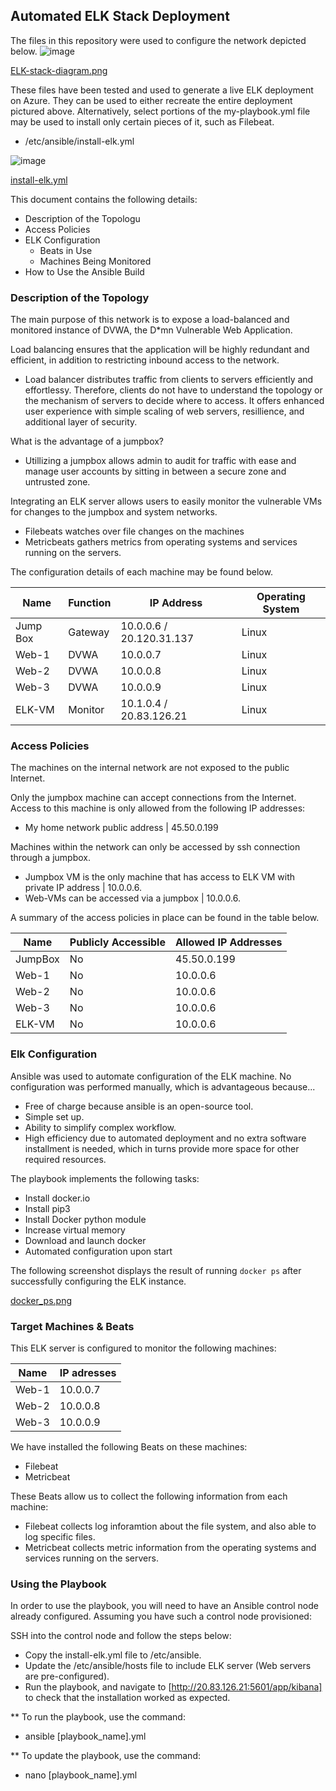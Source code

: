 ## Automated ELK Stack Deployment

The files in this repository were used to configure the network depicted below.
![image](https://user-images.githubusercontent.com/89222100/145265087-7f01f593-ea8b-4aca-94bd-746a7f047b08.png)

[ELK-stack-diagram.png](https//github.com/apeg099/project1_elkstack/)

These files have been tested and used to generate a live ELK deployment on Azure. They can be used to either recreate the entire deployment pictured above. Alternatively, select portions of the my-playbook.yml file may be used to install only certain pieces of it, such as Filebeat.

- /etc/ansible/install-elk.yml

![image](https://user-images.githubusercontent.com/89222100/145271932-3f5322a0-a7fd-4e80-bfba-2bea76abda6d.png)

[install-elk.yml](https//github.com/apeg099/project1_elkstack/Ansible_Playbooks/install-elk.yml)

This document contains the following details:

- Description of the Topologu
- Access Policies
- ELK Configuration
  - Beats in Use
  - Machines Being Monitored
- How to Use the Ansible Build


### Description of the Topology

The main purpose of this network is to expose a load-balanced and monitored instance of DVWA, the D*mn Vulnerable Web Application.

Load balancing ensures that the application will be highly redundant and efficient, in addition to restricting inbound access to the network.

- Load balancer distributes traffic from clients to servers efficiently and effortlessy. Therefore, clients do not have to understand the topology or the mechanism of servers to decide where to access. It offers enhanced user experience with simple scaling of web servers, resillience, and additional layer of security.

What is the advantage of a jumpbox?
- Utillizing a jumpbox allows admin to audit for traffic with ease and manage user accounts by sitting in between a secure zone and untrusted zone.

Integrating an ELK server allows users to easily monitor the vulnerable VMs for changes to the jumpbox and system networks.
- Filebeats watches over file changes on the machines
- Metricbeats gathers metrics from operating systems and services running on the servers.

The configuration details of each machine may be found below.

| Name     | Function  | IP Address               | Operating System |
|----------|-----------|--------------------------|------------------|
| Jump Box | Gateway   | 10.0.0.6 / 20.120.31.137 | Linux            |
| Web-1    | DVWA      | 10.0.0.7                 | Linux            |
| Web-2    | DVWA      | 10.0.0.8                 | Linux            |
| Web-3    | DVWA      | 10.0.0.9                 | Linux            |
| ELK-VM   | Monitor   | 10.1.0.4 / 20.83.126.21  | Linux            |

### Access Policies

The machines on the internal network are not exposed to the public Internet. 

Only the jumpbox machine can accept connections from the Internet. Access to this machine is only allowed from the following IP addresses:
- My home network public address | 45.50.0.199

Machines within the network can only be accessed by ssh connection through a jumpbox.
- Jumpbox VM is the only machine that has access to ELK VM with private IP address | 10.0.0.6.
- Web-VMs can be accessed via a jumpbox | 10.0.0.6.

A summary of the access policies in place can be found in the table below.

| Name     | Publicly Accessible | Allowed IP Addresses |
|----------|---------------------|----------------------|
| JumpBox  | No                  | 45.50.0.199          |
| Web-1    | No                  | 10.0.0.6             |
| Web-2    | No                  | 10.0.0.6             |
| Web-3    | No                  | 10.0.0.6             |
| ELK-VM   | No                  | 10.0.0.6             |

### Elk Configuration

Ansible was used to automate configuration of the ELK machine. No configuration was performed manually, which is advantageous because...
- Free of charge because ansible is an open-source tool.
- Simple set up.
- Ability to simplify complex workflow.
- High efficiency due to automated deployment and no extra software installment is needed, which in turns provide more space for other required resources.

The playbook implements the following tasks:
- Install docker.io
- Install pip3
- Install Docker python module
- Increase virtual memory
- Download and launch docker
- Automated configuration upon start

The following screenshot displays the result of running `docker ps` after successfully configuring the ELK instance.

[docker_ps.png](https://https://github.com/apeg099/project1_elkstack/images/docker_ps.PNG)

### Target Machines & Beats
This ELK server is configured to monitor the following machines:

| Name     | IP adresses |
|----------|-------------|
| Web-1    | 10.0.0.7    |
| Web-2    | 10.0.0.8    |
| Web-3    | 10.0.0.9    |

We have installed the following Beats on these machines:

- Filebeat
- Metricbeat

These Beats allow us to collect the following information from each machine:

- Filebeat collects log inforamtion about the file system, and also able to log specific files.
- Metricbeat collects metric information from the operating systems and services running on the servers.

### Using the Playbook
In order to use the playbook, you will need to have an Ansible control node already configured. Assuming you have such a control node provisioned: 

SSH into the control node and follow the steps below:

- Copy the install-elk.yml file to /etc/ansible.
- Update the /etc/ansible/hosts file to include ELK server (Web servers are pre-configured).
- Run the playbook, and navigate to [http://20.83.126.21:5601/app/kibana] to check that the installation worked as expected.
 
** To run the playbook, use the command:
  - ansible [playbook_name].yml

** To update the playbook, use the command:
  - nano [playbook_name].yml
